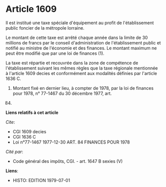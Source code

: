 # Article 1609

Il est institué une taxe spéciale d'équipement au profit de l'établissement public foncier de la métropole lorraine.

Le montant de cette taxe est arrêté chaque année dans la limite de 30 millions de francs par le conseil d'administration de
l'établissement public et notifié au ministre de l'économie et des finances. Le montant maximum ne peut être modifié que par
une loi de finances (1).

La taxe est répartie et recouvrée dans la zone de compétence de l'établissement suivant les mêmes règles que la taxe
régionale mentionnée à l'article 1609 decies et conformément aux modalités définies par l'article 1636 C.

1)  Montant fixé en dernier lieu, à compter de 1978, par la loi de finances pour 1978, n° 77-1467 du 30 décembre 1977, art.
84.

**Liens relatifs à cet article**

_Cite_:

  - CGI 1609 decies
  - CGI 1636 C
  - Loi n°77-1467 1977-12-30 ART. 84 FINANCES POUR 1978

_Cité par_:

  - Code général des impôts, CGI. - art. 1647 B sexies (V)

**Liens**:

  - HISTO: EDITION 1979-07-01
